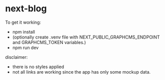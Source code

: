 ﻿# next-blog

To get it working:

-   npm install
-   (optionally create .venv file with NEXT_PUBLIC_GRAPHCMS_ENDPOINT and GRAPHCMS_TOKEN variables.)
-   npm run dev

disclaimer:

-   there is no styles applied
-   not all links are working since the app has only some mockup data.
